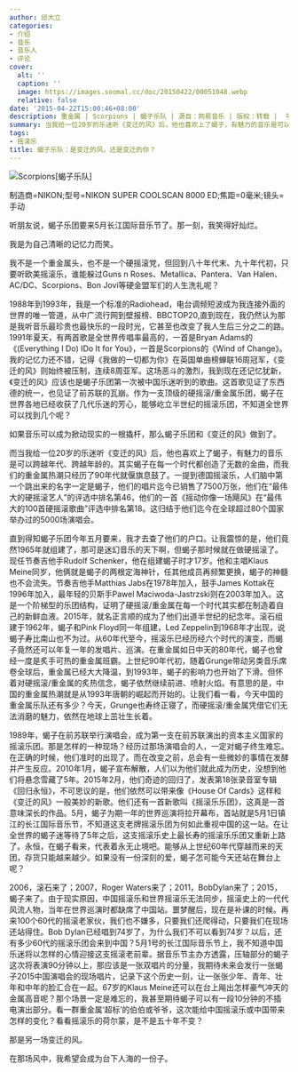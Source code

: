 ```yaml
---
author: 邱大立
categories:
- 介绍
- 音乐
- 音乐人
- 评论
cover:
  alt: ''
  caption: ''
  image: https://images.soomal.cc/doc/20150422/00051048.webp
  relative: false
date: '2015-04-22T15:00:46+08:00'
description: 重金属 | Scorpions | 蝎子乐队 | 源自：网易音乐 | 版权：转载 |  平均/总评分：10.00/20
summary: 当我给一位20岁的乐迷听《变迁的风》后，他也喜欢上了蝎子，有魅力的音乐是可以跨越年代、跨越年龄的。其实蝎子在每一个时代都创造了无数的金曲，而我们的重金属热潮只经历了90年代就偃旗息鼓了。一提到德国摇滚乐，人们脑中第一个跳出来的名字一定是蝎子，他们的唱片迄今已销售了7500万张……
tags:
- 摇滚乐
title: 蝎子乐队：是变迁的风，还是变迁的你？
---
```


![Scorpions[蝎子乐队]](https://images.soomal.cc/doc/20150422/00051048.webp)

制造商=NIKON;型号=NIKON SUPER COOLSCAN 8000 ED;焦距=0毫米;镜头=手动



听朋友说，蝎子乐团要来5月长江国际音乐节了。那一刻，我笑得好灿烂。

我是为自己清晰的记忆力而笑。

我不是一个重金属头，也不是一个硬摇滚党，但回到八十年代末、九十年代初，只要听欧美摇滚乐，谁能躲过Guns n Roses、Metallica、Pantera、Van Halen、AC/DC、Scorpions、Bon Jovi等硬金盟军们的人生洗礼呢？



1988年到1993年，我是一个标准的Radiohead，电台调频短波成为我连接外面的世界的唯一管道，从中广流行网到壁报榜、BBCTOP20,直到现在，我仍然认为那是我听音乐最珍贵也最快乐的一段时光，它甚至也改变了我人生后三分之二的路。1991年夏天，有两首歌是全世界传唱率最高的，一首是Bryan Adams的《(Everything I Do) IDo It for You》，一首是Scorpions的《Wind of Change》。我的记忆力还不错，记得《我做的一切都为你》在英国单曲榜蝉联16周冠军，《变迁的风》则始终被压制，连续8周亚军。这场恶斗的激烈，我到现在还记忆犹新，《变迁的风》应该也是蝎子乐团第一次被中国乐迷听到的歌曲。这首歌见证了东西德的统一，也见证了前苏联的瓦崩。作为一支顶级的硬摇滚/重金属乐团，蝎子在世界各地已经收获了几代乐迷的芳心，能够屹立半世纪的摇滚乐团，不知道全世界可以找到几个呢？

如果音乐可以成为掀动现实的一根撬杆，那么蝎子乐团和《变迁的风》做到了。

而当我给一位20岁的乐迷听《变迁的风》后，他也喜欢上了蝎子，有魅力的音乐是可以跨越年代、跨越年龄的。其实蝎子在每一个时代都创造了无数的金曲，而我们的重金属热潮只经历了90年代就偃旗息鼓了。一提到德国摇滚乐，人们脑中第一个跳出来的名字一定是蝎子，他们的唱片迄今已销售了7500万张，他们在“最伟大的硬摇滚艺人”的评选中排名第46，他们的一首《摇动你像一场飓风》在“最伟大的100首硬摇滚歌曲”评选中排名第18。这归结于他们迄今在全球超过80个国家举办过的5000场演唱会。

直到得知蝎子乐团今年五月要来，我才去查了他们的户口。让我震惊的是，他们竟然1965年就组建了，那可是迷幻音乐的天下啊，但蝎子那时候就在做硬摇滚了。现任节奏吉他手Rudolf Schenker，他在组建蝎子时才17岁。他和主唱Klaus Meine同岁，他俩就是蝎子的两根定海神针，任其他成员再频繁更换，蝎子的神髓也不会流失。节奏吉他手Matthias Jabs在1978年加入，鼓手James Kottak在1996年加入，最年轻的贝斯手Pawel Maciwoda-Jastrzski则在2003年加入。这是一个阶梯型的乐团结构，证明了硬摇滚/重金属在每一个时代其实都在制造着自己的新鲜血液。2015年，就名正言顺的成为了他们出道半世纪的纪念年。滚石组建于1962年，蝎子和Pink Floyd同一年组建，Led Zeppelin到1968年才出现，说蝎子寿比南山也不为过。从60年代至今，摇滚乐已经历经六个时代的演变，而蝎子竟然还可以年复一年的发唱片、巡演。在重金属如日中天的80年代，蝎子也曾经一度是炙手可热的重金属班霸。上世纪90年代初，随着Grunge带动另类音乐席卷全球后，重金属已经大大降温，到1993年，蝎子的影响力也开始了下滑。但怀着对硬摇滚/重金属的炙热信念，蝎子依然继续前进、喷射火焰。有意思的是，中国的重金属热潮就是从1993年唐朝的崛起而开始的。让我们看一看，今天中国的重金属乐队还有多少？今天，Grunge也寿终正寝了，而硬摇滚/重金属凭借它们无法消磨的魅力，依然在地球上茁壮生长着。

1989年，蝎子在前苏联举行演唱会，成为第一支在前苏联演出的资本主义国家的摇滚乐团。那是怎样的一种现场？经历过那场演唱会的人，一定对蝎子终生难忘。在正确的时候，他们准时的出现了。而在改变之前，总会有一些微妙的事情在发酵并产生反应。2010年1月，蝎子宣布解散，人们以为他们就此成为历史，没想到他们将悬念雪藏了5年。2015年2月，他们奇迹的回归了，发表第18张录音室专辑《回归永恒》，不可思议的是，他们依然可以带来像《House Of Cards》这样和《变迁的风》一般美妙的新歌。他们还有一首新歌叫《摇滚乐乐团》，这真是一首意味深长的作品。5月，蝎子为期一年的世界巡演将拉开幕布，首站就是5月1日镇江的长江国际音乐节，不知道这支老牌摇滚乐团为何如此重视中国的这一站。在让全世界的蝎子迷等待了5年之后，这支摇滚乐史上最长寿的摇滚乐乐团又重新上路了。永恒，在蝎子看来，代表着永无止境吧。能够从上世纪60年代穿越而来的天团，存货只能越来越少。如果没有一份深刻的爱，蝎子怎可能今天还站在舞台上呢？

2006，滚石来了；2007，Roger Waters来了；2011，BobDylan来了；2015，蝎子来了。由于现实原因，中国摇滚乐和世界摇滚乐无法同步，摇滚史上的一代代风流人物，当年在世界巡演时都缺席了中国站。噩梦醒后，现在是补课的时候。再来100个60代的摇滚老家伙，我们也不嫌多，只要我们还爬得动，只要我们在现场还站得住。Bob Dylan已经唱到74岁了，为什么我们不可以看到74岁？以后，还有多少60代的摇滚乐团会来到中国？5月1号的长江国际音乐节上，我不知道中国乐迷将以怎样的心情迎接这支摇滚老前辈。据音乐节主办方透露，压轴部分的蝎子这次将表演90分钟以上，那应该是一张双唱片的分量，我期待未来会发行一张蝎子2015中国演唱会的现场唱片，记录下这个历史一刻，让一张张少年、青年、壮年和中年的脸汇合在一起。67岁的Klaus Meine还可以在台上飚出怎样豪气冲天的金属高音呢？那个场景一定是难忘的，我甚至期待蝎子可以有一段10分钟的不插电演出部分。看一群重金属‘超标’的伯伯或爷爷，这次能给中国摇滚乐或中国带来怎样的变化？看看摇滚乐的荷尔蒙，是不是五十年不变？

那是另一场变迁的风。

在那场风中，我希望会成为台下人海的一份子。